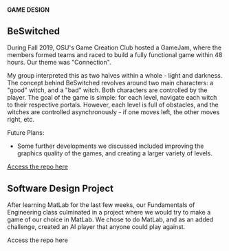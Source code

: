 #### GAME DESIGN


## BeSwitched

During Fall 2019, OSU's Game Creation Club hosted a GameJam, where the members formed teams and raced
to build a fully functional game within 48 hours. Our theme was "Connection".

My group interpreted this as two halves within a whole - light and darkness. The concept behind BeSwitched 
revolves around two main characters: a "good" witch, and a "bad" witch. Both characters are controlled by the player.
The goal of the game is simple: for each level, navigate each witch to their respective portals. However, each level 
is full of obstacles, and the witches are controlled asynchronously - if one moves left, the other moves right, etc. 


Future Plans:
- Some further developments we discussed included improving the graphics quality of the games, and creating 
a larger variety of levels. 

[Access the repo here](https://github.com/diyaAden/GameJam2019)


## Software Design Project

After learning MatLab for the last few weeks, our Fundamentals of Engineering class culminated in a project where we
would try to make a game of our choice in MatLab. We chose to do MatLab, and as an added challenge, created an AI player
that anyone could play against. 


Access the repo here
